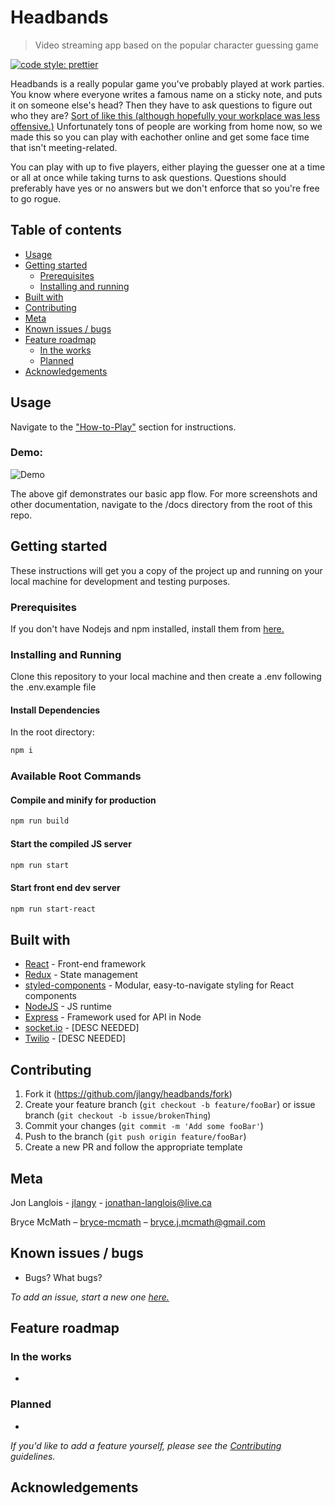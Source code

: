# Headbands

> Video streaming app based on the popular character guessing game

<!-- Badges -->

[![code style: prettier](https://img.shields.io/badge/code_style-prettier-ff69b4.svg)](https://github.com/prettier/prettier)

Headbands is a really popular game you've probably played at work parties. You know where everyone writes a famous name on a sticky note, and puts it on someone else's head? Then they have to ask questions to figure out who they are? [Sort of like this (although hopefully your workplace was less offensive.)](https://www.youtube.com/watch?v=ePbipufCPYw) Unfortunately tons of people are working from home now, so we made this so you can play with eachother online and get some face time that isn't meeting-related.

You can play with up to five players, either playing the guesser one at a time or all at once while taking turns to ask questions. Questions should preferably have yes or no answers but we don't enforce that so you're free to go rogue.

## Table of contents

- [Usage](#usage)
- [Getting started](#getting-started)
  - [Prerequisites](#prerequisites)
  - [Installing and running](#installing-and-running)
- [Built with](#built-with)
- [Contributing](#contributing)
- [Meta](#meta)
- [Known issues / bugs](#known-issues-/-bugs)
- [Feature roadmap](#feature-roadmap)
  - [In the works](#in-the-works)
  - [Planned](#planned)
- [Acknowledgements](#acknowledgements)

## Usage

Navigate to the ["How-to-Play"](www.headbands.com/about#how-to-play) section for instructions.

### Demo:

![Demo](https://github.com/jlangy/headbands/blob/development/docs/demo.gif?raw=true)

The above gif demonstrates our basic app flow. For more screenshots and other documentation, navigate to the /docs directory from the root of this repo.

## Getting started

These instructions will get you a copy of the project up and running on your local machine for development and testing purposes.

### Prerequisites

If you don't have Nodejs and npm installed, install them from [here.](https://nodejs.org/en/)

### Installing and Running

Clone this repository to your local machine and then create a .env following the .env.example file

#### Install Dependencies

In the root directory:

```sh
npm i
```

### Available Root Commands

#### Compile and minify for production

```sh
npm run build
```

#### Start the compiled JS server

```sh
npm run start
```

#### Start front end dev server

```sh
npm run start-react
```

## Built with

- [React](https://reactjs.org/) - Front-end framework
- [Redux](https://redux.js.org) - State management
- [styled-components](https://styled-components.com) - Modular, easy-to-navigate styling for React components
- [NodeJS](https://nodejs.org/en) - JS runtime
- [Express](https://expressjs.com) - Framework used for API in Node
- [socket.io](https://socket.io) - [DESC NEEDED]
- [Twilio](https://twilio.com) - [DESC NEEDED]

## Contributing

1. Fork it (<https://github.com/jlangy/headbands/fork>)
2. Create your feature branch (`git checkout -b feature/fooBar`) or issue branch (`git checkout -b issue/brokenThing`)
3. Commit your changes (`git commit -m 'Add some fooBar'`)
4. Push to the branch (`git push origin feature/fooBar`)
5. Create a new PR and follow the appropriate template

## Meta

Jon Langlois - [jlangy](https://github.com/jlangy) - jonathan-langlois@live.ca

Bryce McMath – [bryce-mcmath](https://github.com/bryce-mcmath) – bryce.j.mcmath@gmail.com

## Known issues / bugs

- Bugs? What bugs?

_To add an issue, start a new one [here.](https://github.com/jlangy/headbands/issues)_

## Feature roadmap

### In the works

-

### Planned

-

_If you'd like to add a feature yourself, please see the [Contributing](#contributing) guidelines._

## Acknowledgements
